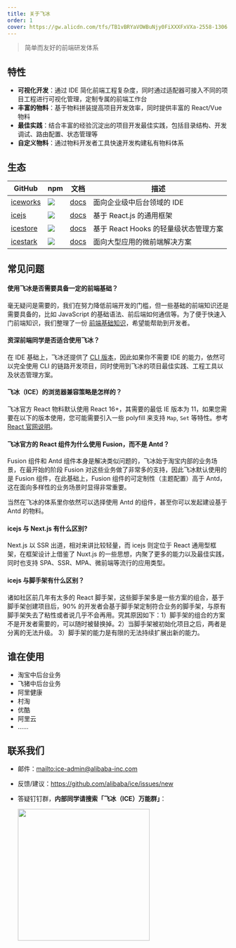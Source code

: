 ```yaml
---
title: 关于飞冰
order: 1
cover: https://gw.alicdn.com/tfs/TB1vBRYaVOWBuNjy0FiXXXFxVXa-2558-1306.jpg
---
```


> 简单而友好的前端研发体系

## 特性

- **可视化开发**：通过 IDE 简化前端工程复杂度，同时通过适配器可接入不同的项目工程进行可视化管理，定制专属的前端工作台
- **丰富的物料**：基于物料拼装提高项目开发效率，同时提供丰富的 React/Vue 物料
- **最佳实践**：结合丰富的经验沉淀出的项目开发最佳实践，包括目录结构、开发调试、路由配置、状态管理等
- **自定义物料**：通过物料开发者工具快速开发构建私有物料体系

## 生态

|    GitHub         |    npm                                 |     文档    |   描述       |
|----------------|-----------------------------------------|--------------|-----------|
| [iceworks](https://github.com/alibaba/ice) | ![](https://img.shields.io/npm/v/iceworks.svg) | [docs](https://ice.work/docs/iceworks/about) |面向企业级中后台领域的 IDE|
| [icejs](https://github.com/ice-lab/icejs) | ![](https://img.shields.io/npm/v/ice.js.svg) | [docs](https://ice.work/docs/guide/intro) |基于 React.js 的通用框架|
| [icestore](https://github.com/ice-lab/icestore) | ![](https://img.shields.io/npm/v/@ice/store.svg) | [docs](https://github.com/ice-lab/icestore#icestore) |基于 React Hooks 的轻量级状态管理方案|
| [icestark](https://github.com/ice-lab/icestark) | ![](https://img.shields.io/npm/v/@ice/stark.svg) | [docs](https://ice.work/docs/icestark/guide/about) |面向大型应用的微前端解决方案|

## 常见问题

#### 使用飞冰是否需要具备一定的前端基础？

毫无疑问是需要的，我们在努力降低前端开发的门槛，但一些基础的前端知识还是需要具备的，比如 JavaScript 的基础语法、前后端如何通信等。为了便于快速入门前端知识，我们整理了一份 [前端基础知识](/docs/guide/resource/front-basic)，希望能帮助到开发者。

#### 资深前端同学是否适合使用飞冰？

在 IDE 基础上，飞冰还提供了 [CLI 版本](/docs/guide/start#使用%20CLI%20方式创建项目)，因此如果你不需要 IDE 的能力，依然可以完全使用 CLI 的链路开发项目，同时使用到飞冰的项目最佳实践、工程工具以及状态管理方案。

#### 飞冰（ICE）的浏览器兼容策略是怎样的？

飞冰官方 React 物料默认使用 React 16+，其需要的最低 IE 版本为 11，如果您需要在以下的版本使用，您可能需要引入一些 polyfill 来支持 `Map`, `Set` 等特性。参考[React 官网说明](https://reactjs.org/blog/2017/09/26/react-v16.0.html#javascript-environment-requirements)。

#### 飞冰官方的 React 组件为什么使用 Fusion，而不是 Antd？

Fusion 组件和 Antd 组件本身是解决类似问题的，飞冰始于淘宝内部的业务场景，在最开始的阶段 Fusion 对这些业务做了非常多的支持，因此飞冰默认使用的是 Fusion 组件，在此基础上，Fusion 组件的可定制性（主题配置）高于 Antd，这在面向多样性的业务场景时显得非常重要。

当然在飞冰的体系里你依然可以选择使用 Antd 的组件，甚至你可以发起建设基于 Antd 的物料。

#### icejs 与 Next.js 有什么区别?

Next.js 以 SSR 出道，相对来讲比较轻量，而 icejs 则定位于 React 通用型框架，在框架设计上借鉴了 Nuxt.js 的一些思想，内聚了更多的能力以及最佳实践，同时也支持 SPA、SSR、MPA、微前端等流行的应用类型。

#### icejs 与脚手架有什么区别？

诸如社区前几年有太多的 React 脚手架，这些脚手架多是一些方案的组合，基于脚手架创建项目后，90% 的开发者会基于脚手架定制符合业务的脚手架，与原有脚手架失去了粘性或者说几乎不会再用。究其原因如下：1）脚手架的组合的方案不是开发者需要的，可以随时被替换掉。2）当脚手架被初始化项目之后，两者是分离的无法升级。 3）脚手架的能力是有限的无法持续扩展出新的能力。

## 谁在使用

- 淘宝中后台业务
- 飞猪中后台业务
- 阿里健康
- 村淘
- 优酷
- 阿里云
- ……

## 联系我们

* 邮件：<mailto:ice-admin@alibaba-inc.com>
* 反馈/建议：<https://github.com/alibaba/ice/issues/new>
* 答疑钉钉群，**内部同学请搜索「飞冰（ICE）万能群」**：

  <img src="http://ice.alicdn.com/assets/images/qrcode.png" width="300" />
